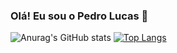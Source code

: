 ### Olá! Eu sou o Pedro Lucas 👋
![Anurag's GitHub stats](https://github-readme-stats.vercel.app/api?username=pedroCoding&show_icons=true&theme=dracula)
[![Top Langs](https://github-readme-stats.vercel.app/api/top-langs/?username=pedroCoding&layout=compact)](https://github.com/anuraghazra/github-readme-stats)

